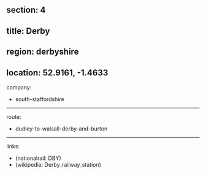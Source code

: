 section: 4
----
title: Derby
----
region: derbyshire
----
location: 52.9161, -1.4633
----
company:
- south-staffordshire
----
route:
- dudley-to-walsall-derby-and-burton
----
links:
- (nationalrail: DBY)
- (wikipedia: Derby_railway_station)
